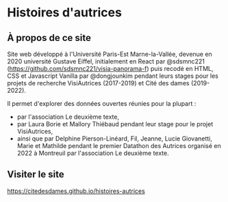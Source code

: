 # Histoires d'autrices
## À propos de ce site
Site web développé à l'Université Paris-Est Marne-la-Vallée, devenue en 2020 université Gustave Eiffel, initialement en React par @sdsmnc221 (https://github.com/sdsmnc221/visia-panorama-f) puis recodé en HTML, CSS et Javascript Vanilla par @dongjounkim pendant leurs stages pour les projets de recherche VisiAutrices (2017-2019) et Cité des dames (2019-2022).

Il permet d'explorer des données ouvertes réunies pour la plupart :
- par l'association Le deuxième texte, 
- par Laura Borie et Mallory Thiébaud pendant leur stage pour le projet VisiAutrices, 
- ainsi que par Delphine Pierson-Linéard, Fil, Jeanne, Lucie Giovanetti, Marie et Mathilde pendant le premier Datathon des Autrices organisé en 2022 à Montreuil par l'association Le deuxième texte.

## Visiter le site
https://citedesdames.github.io/histoires-autrices

